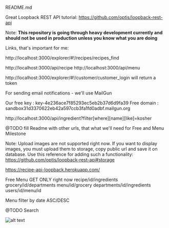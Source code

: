 README.md

Great Loopback REST API tutorial: https://github.com/optis/loopback-rest-api

Note: **This repository is going through heavy development currently and should not be used in production unless you know what you are doing**

Links, that's important for me:

http://localhost:3000/explorer/#!/recipes/recipes_find

http://localhost:3000/api/recipe
http://localhost:3000/api/menu

http://localhost:3000/explorer/#!/customer/customer_login will return a token

For sending email notifications - we'll use MailGun

Our free key : key-4e236ace7f85293ec5eb2b37d6d9fa39
Free domain : sandbox31d3370622eb42a597ccb3fa1fd0adbf.mailgun.org

http://localhost:3000/api/ingredient?filter[where][name][like]=kosher

@TODO fill Readme with other urls, that what we'll need for Free and Menu Milestone

Note: Upload images are not supported right now. If you want to display images, you must upload them to storage, copy public url and save it on database.
Use this reference for adding such a functionality: https://github.com/optis/loopback-rest-api#storage


https://recipe-api-loopback.herokuapp.com/


Free Menu
GET ONLY right now
recipe/id/ingredients
grocery/id/departments
menu/id/grocery
departments/id/ingredients
users/id/menu/id

Menu filter by date ASC/DESC

@TODO Search 

![alt text](https://github.com/atherdon/recipe-api-only/blob/master/img.jpg)
